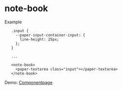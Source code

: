 # note-book

Example

 ```
    .input {
      --paper-input-container-input: {
        line-height: 25px;
      };
    }

    ...

    <note-book>
      <paper-textarea class="input"></paper-textarea>
    </note-book>
 ```

Demo:
[Componentpage](http://jaysunsyn.github.io/note-book/)
